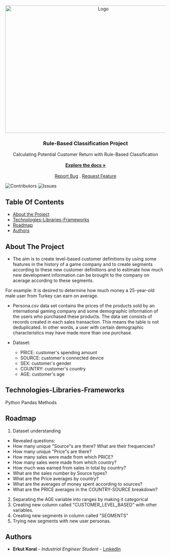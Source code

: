 <br/>
<p align="center">
  <a href="https://github.com/erkutkoral/Rule-Based_Classification">
    <img src="https://buildfire.com/wp-content/uploads/2017/10/ios-vs-android-users.jpg" alt="Logo" width="600" height="400">
  </a>

  <h3 align="center">Rule-Based Classification Project</h3>

  <p align="center">
    Calculating Potential Customer Return with Rule-Based Classification
    <br/>
    <br/>
    <a href="https://github.com/erkutkoral/Rule-Based_Classification"><strong>Explore the docs »</strong></a>
    <br/>
    <br/>
    <a href="https://github.com/erkutkoral/Rule-Based_Classification/issues">Report Bug</a>
    .
    <a href="https://github.com/erkutkoral/Rule-Based_Classification/issues">Request Feature</a>
  </p>
</p>

![Contributors](https://img.shields.io/github/contributors/erkutkoral/Rule-Based_Classification?color=dark-green) ![Issues](https://img.shields.io/github/issues/erkutkoral/Rule-Based_Classification) 

## Table Of Contents

* [About the Project](#about-the-project)
* [Technologies-Libraries-Frameworks](#technologies-libraries-frameworks)
* [Roadmap](#roadmap)
* [Authors](#authors)

## About The Project

- The aim is to create level-based customer definitions by using some features in the history of a game company and to create segments according to these new customer definitions and to estimate how much new development information can be brought to the company on acerage according to these segments.

For example:
It is desired to determine how much money a 25-year-old male user from Turkey can earn on average.

- Persona.csv data set contains the prices of the products sold by an international gaming company and some demographic information of the users who purchased these products. The data set consists of records created in each sales transaction. This means the table is not deduplicated. In other words, a user with certain demographic characteristics may have made more than one purchase.

- Dataset:
  - PRICE: customer's spending amount
  - SOURCE: customer's connected device
  - SEX: customer's gender
  - COUNTRY: customer's country
  - AGE: customer's age  
## Technologies-Libraries-Frameworks

Python Pandas Methods

## Roadmap

1. Dataset understanding
  - Revealed questions:
  - How many unique "Source"s are there? What are their frequencies?
  - How many unique "Price"s are there?
  - How many sales were made from which PRICE?
  - How many sales were made from which country?
  - How much was earned from sales in total by country?
  - What are the sales number by Source types?
  - What are the Price averages by country?
  - What are the averages of money spent according to sources?
  - What are the PRICE averages in the COUNTRY-SOURCE breakdown?
2. Separating the AGE variable into ranges by making it categorical
3. Creating new column called "CUSTOMER_LEVEL_BASED" with other variables.
4. Creating new segments in column called "SEGMENTS"
5. Trying new segments with new user personas.

## Authors

* **Erkut Koral** - *Industrial Engineer Student* - [LınkedIn](https://www.linkedin.com/in/erkutkoral/)
